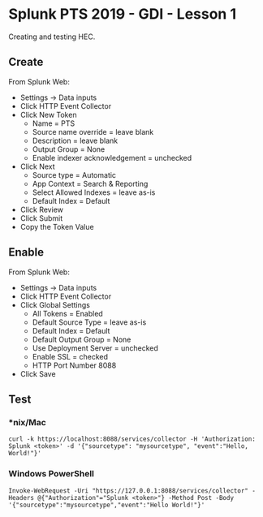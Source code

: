# Splunk PTS 2019 - GDI - Lesson 1
Creating and testing HEC.

## Create
From Splunk Web:

  * Settings -> Data inputs
  * Click HTTP Event Collector
  * Click New Token
    * Name = PTS
    * Source name override = leave blank
    * Description = leave blank
    * Output Group = None
    * Enable indexer acknowledgement = unchecked
  * Click Next
    * Source type = Automatic
    * App Context = Search & Reporting
    * Select Allowed Indexes = leave as-is
    * Default Index = Default
  * Click Review
  * Click Submit
  * Copy the Token Value

## Enable
From Splunk Web:

  * Settings -> Data inputs
  * Click HTTP Event Collector
  * Click Global Settings
    * All Tokens = Enabled
    * Default Source Type = leave as-is
    * Default Index = Default
    * Default Output Group = None
    * Use Deployment Server = unchecked
    * Enable SSL = checked
    * HTTP Port Number 8088
  * Click Save

## Test

### *nix/Mac
    curl -k https://localhost:8088/services/collector -H 'Authorization: Splunk <token>' -d '{"sourcetype": "mysourcetype", "event":"Hello, World!"}'

### Windows PowerShell
    Invoke-WebRequest -Uri "https://127.0.0.1:8088/services/collector" -Headers @{"Authorization"="Splunk <token>"} -Method Post -Body '{"sourcetype":"mysourcetype","event":"Hello World!"}'

